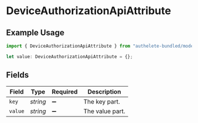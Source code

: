 # DeviceAuthorizationApiAttribute

## Example Usage

```typescript
import { DeviceAuthorizationApiAttribute } from "authelete-bundled/models/operations";

let value: DeviceAuthorizationApiAttribute = {};
```

## Fields

| Field              | Type               | Required           | Description        |
| ------------------ | ------------------ | ------------------ | ------------------ |
| `key`              | *string*           | :heavy_minus_sign: | The key part.      |
| `value`            | *string*           | :heavy_minus_sign: | The value part.    |